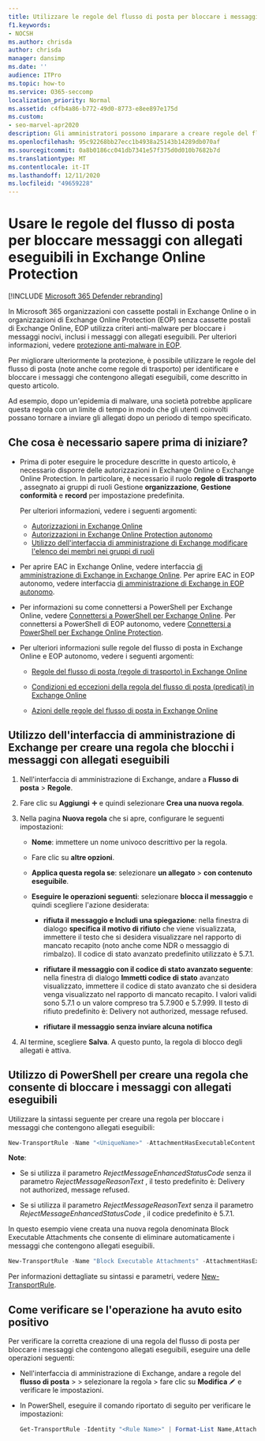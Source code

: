 ```yaml
---
title: Utilizzare le regole del flusso di posta per bloccare i messaggi con allegati eseguibili
f1.keywords:
- NOCSH
ms.author: chrisda
author: chrisda
manager: dansimp
ms.date: ''
audience: ITPro
ms.topic: how-to
ms.service: O365-seccomp
localization_priority: Normal
ms.assetid: c4fb4a86-b772-49d0-8773-e8ee897e175d
ms.custom:
- seo-marvel-apr2020
description: Gli amministratori possono imparare a creare regole del flusso di posta (regole di trasporto) per bloccare i messaggi che contengono allegati eseguibili.
ms.openlocfilehash: 95c92268bb27ecc1b4938a25143b14289db070af
ms.sourcegitcommit: 0a8b0186cc041db7341e57f375d0d010b7682b7d
ms.translationtype: MT
ms.contentlocale: it-IT
ms.lasthandoff: 12/11/2020
ms.locfileid: "49659228"
---
```

# <a name="use-mail-flow-rules-to-block-messages-with-executable-attachments-in-eop"></a>Usare le regole del flusso di posta per bloccare messaggi con allegati eseguibili in Exchange Online Protection

[!INCLUDE [Microsoft 365 Defender rebranding](../includes/microsoft-defender-for-office.md)]


In Microsoft 365 organizzazioni con cassette postali in Exchange Online o in organizzazioni di Exchange Online Protection (EOP) senza cassette postali di Exchange Online, EOP utilizza criteri anti-malware per bloccare i messaggi nocivi, inclusi i messaggi con allegati eseguibili. Per ulteriori informazioni, vedere [protezione anti-malware in EOP](anti-malware-protection.md).

Per migliorare ulteriormente la protezione, è possibile utilizzare le regole del flusso di posta (note anche come regole di trasporto) per identificare e bloccare i messaggi che contengono allegati eseguibili, come descritto in questo articolo.

Ad esempio, dopo un'epidemia di malware, una società potrebbe applicare questa regola con un limite di tempo in modo che gli utenti coinvolti possano tornare a inviare gli allegati dopo un periodo di tempo specificato.

## <a name="what-do-you-need-to-know-before-you-begin"></a>Che cosa è necessario sapere prima di iniziare?

- Prima di poter eseguire le procedure descritte in questo articolo, è necessario disporre delle autorizzazioni in Exchange Online o Exchange Online Protection. In particolare, è necessario il ruolo **regole di trasporto** , assegnato ai gruppi di ruoli Gestione **organizzazione**, **Gestione conformità** e **record** per impostazione predefinita.

  Per ulteriori informazioni, vedere i seguenti argomenti:

  - [Autorizzazioni in Exchange Online](https://docs.microsoft.com/exchange/permissions-exo/permissions-exo)
  - [Autorizzazioni in Exchange Online Protection autonomo](feature-permissions-in-eop.md)
  - [Utilizzo dell'interfaccia di amministrazione di Exchange modificare l'elenco dei membri nei gruppi di ruoli](manage-admin-role-group-permissions-in-eop.md#use-the-eac-modify-the-list-of-members-in-role-groups)

- Per aprire EAC in Exchange Online, vedere interfaccia [di amministrazione di Exchange in Exchange Online](https://docs.microsoft.com/Exchange/exchange-admin-center). Per aprire EAC in EOP autonomo, vedere interfaccia [di amministrazione di Exchange in EOP autonomo](exchange-admin-center-in-exchange-online-protection-eop.md).

- Per informazioni su come connettersi a PowerShell per Exchange Online, vedere [Connettersi a PowerShell per Exchange Online](https://docs.microsoft.com/powershell/exchange/connect-to-exchange-online-powershell). Per connettersi a PowerShell di EOP autonomo, vedere [Connettersi a PowerShell per Exchange Online Protection](https://docs.microsoft.com/powershell/exchange/connect-to-exchange-online-protection-powershell).

- Per ulteriori informazioni sulle regole del flusso di posta in Exchange Online e EOP autonomo, vedere i seguenti argomenti:

  - [Regole del flusso di posta (regole di trasporto) in Exchange Online](https://docs.microsoft.com/Exchange/security-and-compliance/mail-flow-rules/mail-flow-rules)

  - [Condizioni ed eccezioni della regola del flusso di posta (predicati) in Exchange Online](https://docs.microsoft.com/Exchange/security-and-compliance/mail-flow-rules/conditions-and-exceptions)

  - [Azioni delle regole del flusso di posta in Exchange Online](https://docs.microsoft.com/Exchange/security-and-compliance/mail-flow-rules/mail-flow-rule-actions)

## <a name="use-the-eac-to-create-a-rule-that-blocks-messages-with-executable-attachments"></a>Utilizzo dell'interfaccia di amministrazione di Exchange per creare una regola che blocchi i messaggi con allegati eseguibili

1. Nell'interfaccia di amministrazione di Exchange, andare a **Flusso di posta** \> **Regole**.

2. Fare clic su **Aggiungi** ![ icona ](../../media/ITPro-EAC-AddIcon.png) e quindi selezionare **Crea una nuova regola**.

3. Nella pagina **Nuova regola** che si apre, configurare le seguenti impostazioni:

   - **Nome**: immettere un nome univoco descrittivo per la regola.

   - Fare clic su **altre opzioni**.

   - **Applica questa regola se**: selezionare **un allegato** \> **con contenuto eseguibile**.

   - **Eseguire le operazioni seguenti**: selezionare **blocca il messaggio** e quindi scegliere l'azione desiderata:

     - **rifiuta il messaggio e Includi una spiegazione**: nella finestra di dialogo **specifica il motivo di rifiuto** che viene visualizzata, immettere il testo che si desidera visualizzare nel rapporto di mancato recapito (noto anche come NDR o messaggio di rimbalzo). Il codice di stato avanzato predefinito utilizzato è 5.7.1.

     - **rifiutare il messaggio con il codice di stato avanzato seguente**: nella finestra di dialogo **Immetti codice di stato** avanzato visualizzato, immettere il codice di stato avanzato che si desidera venga visualizzato nel rapporto di mancato recapito. I valori validi sono 5.7.1 o un valore compreso tra 5.7.900 e 5.7.999. Il testo di rifiuto predefinito è: Delivery not authorized, message refused.

     - **rifiutare il messaggio senza inviare alcuna notifica**

4. Al termine, scegliere **Salva**. A questo punto, la regola di blocco degli allegati è attiva.

## <a name="use-powershell-to-create-a-rule-that-blocks-messages-with-executable-attachments"></a>Utilizzo di PowerShell per creare una regola che consente di bloccare i messaggi con allegati eseguibili

Utilizzare la sintassi seguente per creare una regola per bloccare i messaggi che contengono allegati eseguibili:

```powershell
New-TransportRule -Name "<UniqueName>" -AttachmentHasExecutableContent $true [-RejectMessageEnhancedStatusCode <5.7.1 | 5.7.900 to 5.7.999>] [-RejectMessageReasonText "<Text>"] [-DeleteMessage $true]
```

**Note**:

- Se si utilizza il parametro _RejectMessageEnhancedStatusCode_ senza il parametro _RejectMessageReasonText_ , il testo predefinito è: Delivery not authorized, message refused.

- Se si utilizza il parametro _RejectMessageReasonText_ senza il parametro _RejectMessageEnhancedStatusCode_ , il codice predefinito è 5.7.1.

In questo esempio viene creata una nuova regola denominata Block Executable Attachments che consente di eliminare automaticamente i messaggi che contengono allegati eseguibili.

```powershell
New-TransportRule -Name "Block Executable Attachments" -AttachmentHasExecutableContent $true -DeleteMessage $true
```

Per informazioni dettagliate su sintassi e parametri, vedere [New-TransportRule](https://docs.microsoft.com/powershell/module/exchange/new-transportrule).

## <a name="how-do-you-know-this-worked"></a>Come verificare se l'operazione ha avuto esito positivo

Per verificare la corretta creazione di una regola del flusso di posta per bloccare i messaggi che contengono allegati eseguibili, eseguire una delle operazioni seguenti:

- Nell'interfaccia di amministrazione di Exchange, andare a regole del **flusso di posta** \>  \> selezionare la regola \> fare clic su **Modifica** ![ icona modifica ](../../media/ITPro-EAC-EditIcon.png) e verificare le impostazioni.

- In PowerShell, eseguire il comando riportato di seguito per verificare le impostazioni:

  ```powershell
  Get-TransportRule -Identity "<Rule Name>" | Format-List Name,AttachmentHasExecutableContent,RejectMessage*,DeleteMessage
  ```
